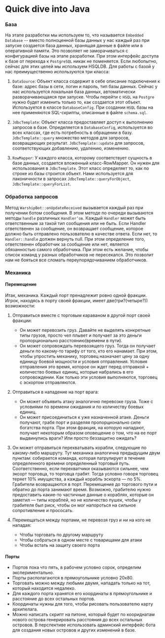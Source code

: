 # Quick dive into Java

### База

На этапе разработки мы используем то, что называется `Embedded Database` --  вместо полноценной базы данных у нас каждый раз при запуске создается база данных, хранящая данные в файле или в оперативной памяти. Это позволяет не заморачиваться с конфигурацией базы на этапе разработки. При этом интерфейс доступа к базе от перехода к `PostgreSQL` никак не поменяется. Если любопытно, сейчас для этих целей мы используем HSQLDB.
Для работы с базой у нас преимущественно используются три класса:

1. `DataSource`: Объект класса содержит в себе описание подключения к базе: адрес базы в сети, логин и пароль, тип базы данных. Сейчас у нас используется локальная база данных, автоматически разворачивающаяся при запуске. Чтобы перейти с `HSQL` на `Postgre` нужно будет изменить только то, как создается этот объект. Используется в классе `DatabaseConfig`. При создании `HSQL` базы на нее применяются SQL-скрипты, описанные в файле `schema.sql`.

2. `JdbcTemplate`: Объект класса предоставляет доступ к выполнению запросов в базе. Определяется в `DatabaseConfig`, используется во всех классах, где есть потребность в обращении в базу. `JdbcTemplate::query` множество методов для запросов, возвращающих результат. `JdbcTemplate::update` для запросов, соответствующих добавлению, удалению, изменению.

3. `RowMapper`: У каждого класса, которому соответствует сущность в базе данных, создается вложенный класс-RowMapper. Он нужен для использования в `JdbcTemplate`. Этот класс определяет то, как по строке из базы строится объект. Нами используется для лаконичности в запросах `JdbcTemplate::queryForObject`, `JdbcTemplate::queryForList`.


### Обработка запросов

Метод `WarshipBot::onUpdateReceived` вызывается каждый раз при получении ботом сообщения. В этом методе по очереди вызываются методы `handle` различных `Handler’ов`. Каждый `Handler` может быть ответственным за такой тип сообщения или не быть. Если Handler ответственен за сообщение, он возвращает сообщение, которое должно быть отправлено пользователю в качестве ответа. Если нет, то `Handler::handle` должен вернуть null. При этом определение того, ответственен обработчик за сообщение или нет, является обязанностью самого обработчика. При этом есть желание, чтобы список команд у разных обработчиков не пересекался. Это позволит нам не бояться все сломать переупорядочиванием обработчиков.

### Механика


#### Перемещение

Итак, механика. Каждый порт пренадлежит ровно одной фракции. Игрок, находясь в порту своей фракции, имеет две(три?(четыре?)) возможности:
1. Отправиться вместе с торговым караваном в другой порт своей фракции:
	* Он может перевозить груз. Давайте не выделять конкретные типы грузов, просто чел плывет и получает за это деньги пропорционально расстоянию(времени в пути).
	* Он может сопровождать перевозящего груз. Тогда он получает деньги по какому-то тарифу от того, кто его нанамает. При этом, чтобы упростить механику, торговец назначает цену за одну единицу боевой мощности и условия отправления. Условия отправления это время, которое он ждет перед отправкой + количество боевых единиц, которые набрались в его сопровождении. Как только эти условия выполняются, торговец с эскортом отправляются.


2. Отправиться в нападение на порт врага:
	* Он  может объявить атаку аналогично перевозке груза. Тоже с условиями по времени ожидания и по количеству боевых единиц.
	* Он может присоединиться к уже назначенной атаке. Деньги получают, грабя порт и разделяя пропорционально силе богатства порта. При этом фракция, на которую нападают, получает некоторым образом оповещение о том, что на ее порт выдвинулись враги? Или просто беззащитно ожидать?

3. Он может отправиться перехватывать корабли, следующие по какому-либо маршруту. Тут механика аналогична предыдущим двум пунктам: собирается команда, которая патрулирует в течение определенного времени определенный торговый путь. Соответственно, если перехватчики оказываются сильнее, чем эксорт торговца, то торговца грабят. Тогда условно говоря торговец теряет 10% имущества, а каждый корабль эскорта — по 5%. Грабители возвращаются в порт. Перемещение до торгового пути и обратно до порта занимают время. Возможно, грабителю нужно предоставить какие-то частичные данные о кораблях, которые он заметил — типы кораблей, но не количество пушек, чтобы у грабителя был риск, чтобы он мог напороться на сильное сопротивление и прососать.

4. Перемещаться между портами, не перевозя груз и ни на кого не нападая:
	* Чтобы торговать по другому маршруту
	* Чтобы собраться в одном месте с товарищами для атаки
	* Чтобы встать на защиту своего порта


#### Порты

* Портов пока что пять, в рабочем условно сорок, определим экспериментально.
* Порты располагаются в прямоугольнике условно 20x80. 
* Торговать можно между любыми двумя, нападать только на тот, который находится недалеко. 
* Для каждого порта хранятся его координаты в прямоугольнике и расстояние до всех остальных портов. 
* Координаты нужны для того, чтобы рисовать пользователю карту архипелага. 
* Можно написать скрипт на питоне, который будет по коориднатам нового острова генерировать расстояния до всех остальных островов. В перспективе использовать админский интерфейс бота для создания новых островов и других изменений в базе.
